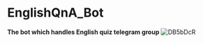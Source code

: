 ﻿# EnglishQnA_Bot


**The bot which handles English quiz telegram group**
![DB5bDcR](https://user-images.githubusercontent.com/72473589/114455202-1962cf00-9bf9-11eb-837f-86a67549d825.jpg)
